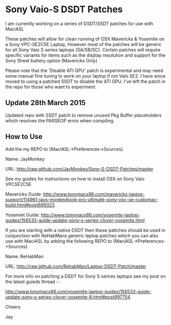 Sony Vaio-S DSDT Patches
========================

I am currently working on a series of DSDT/SSDT patches for use with MaciASL

These patches will allow for clean running of OSX Mavericks & Yosemite on a Sony VPC-SE2C5E Laptop, However most of the patches will be generic for all Sony Vaio S series laptops (SA/SB/SC). Certain patches will require specific variants for items such as the display resolution and support for the Sony Sheet battery option (Mavericks Only)

Please note that the 'Disable ATI GPU' patch is experimental and may need some manual fine tuning to work on your laptop if not Vaio SE2. I have since moved to using a patched SSDT to disable the ATI GPU. I've left the patch in the repo for those who want to experiment.

Update 28th March 2015
----------------------

Updated repo with SSDT patch to remove unused Pkg Buffer placeholders which resolves the PARSEOP erros when compiling.


How to Use
----------

Add the my REPO to {MaciASL->Preferences->Sources}

Name: JayMonkey

URL: http://raw.github.com/JayMonkey/Sony-S-DSDT-Patches/master

See my guides for instructions on how to install OSX on Sony Vaio VPCSE2C5E

Mavericks Guide: http://www.tonymacx86.com/mavericks-laptop-support/114961-jays-monkeybook-pro-ultimate-sony-vpc-se-customac-build.html#post699323

Yosemiet Guide: http://www.tonymacx86.com/yosemite-laptop-guides/156533-guide-update-sony-s-series-clover-yosemite.html

If you are starting with a native DSDT then these pattches should be used in conjunction with ReHabMans generic laptop patches which you can also use with MaciASL by adding the following REPO to {MaciASL->Preferences->Sources}

Name: ReHabMan

URL: http://raw.github.com/RehabMan/Laptop-DSDT-Patch/master

For more info on patching a DSDT for Sony S serires laptops see my post on the latest guieds thread :-

http://www.tonymacx86.com/yosemite-laptop-guides/156533-guide-update-sony-s-series-clover-yosemite-8.html#post997754

Cheers

Jay
